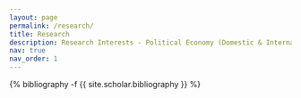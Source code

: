```yaml
---
layout: page
permalink: /research/
title: Research
description: Research Interests - Political Economy (Domestic & International), Development, International Economics, Public (Choice) Economics <br /> <br> You can click on HTML to access paper drafts; all other drafts are available upon request.
nav: true
nav_order: 1
---
```

<!-- _pages/publications.md -->
<div class="publications">

{% bibliography -f {{ site.scholar.bibliography }} %}

</div>
